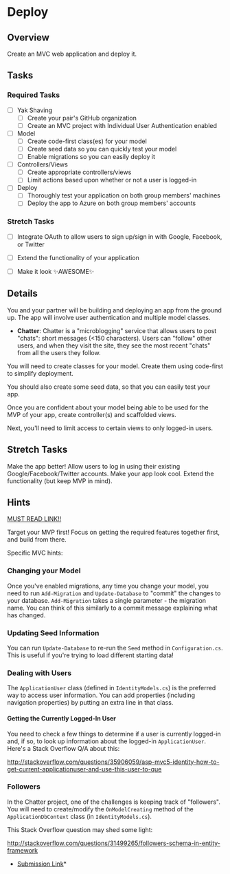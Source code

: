 # Deploy

## Overview

Create an MVC web application and deploy it.

## Tasks

### Required Tasks

- [ ] Yak Shaving
  - [ ] Create your pair's GitHub organization
  - [ ] Create an MVC project with Individual User Authentication enabled
- [ ] Model
  - [ ] Create code-first class(es) for your model
  - [ ] Create seed data so you can quickly test your model
  - [ ] Enable migrations so you can easily deploy it
- [ ] Controllers/Views
  - [ ] Create appropriate controllers/views
  - [ ] Limit actions based upon whether or not a user is logged-in
- [ ] Deploy
  - [ ] Thoroughly test your application on both group members' machines
  - [ ] Deploy the app to Azure on both group members' accounts

### Stretch Tasks

- [ ] Integrate OAuth to allow users to sign up/sign in with Google, Facebook, or Twitter
- [ ] Extend the functionality of your application
- [ ] Make it look ✨AWESOME✨


## Details

You and your partner will be building and deploying an app from the ground up. The app will involve user authentication and multiple model classes.

- **Chatter**: Chatter is a "microblogging" service that allows users to post "chats": short messages (<150 characters). Users can "follow" other users, and when they visit the site, they see the most recent "chats" from all the users they follow.

You will need to create classes for your model. Create them using code-first to simplify deployment.

You should also create some seed data, so that you can easily test your app.

Once you are confident about your model being able to be used for the MVP of your app, create controller(s) and scaffolded views.

Next, you'll need to limit access to certain views to only logged-in users.


## Stretch Tasks

Make the app better! Allow users to log in using their existing Google/Facebook/Twitter accounts. Make your app look cool. Extend the functionality (but keep MVP in mind).

## Hints

[MUST READ LINK!!](https://www.asp.net/mvc/overview/security/create-an-aspnet-mvc-5-app-with-facebook-and-google-oauth2-and-openid-sign-on)

Target your MVP first! Focus on getting the required features together first, and build from there.

Specific MVC hints:

### Changing your Model

Once you've enabled migrations, any time you change your model, you need to run `Add-Migration` and `Update-Database` to "commit" the changes to your database. `Add-Migration` takes a single parameter - the migration name. You can think of this similarly to a commit message explaining what has changed.

### Updating Seed Information

You can run `Update-Database` to re-run the `Seed` method in `Configuration.cs`. This is useful if you're trying to load different starting data!

### Dealing with Users

The `ApplicationUser` class (defined in `IdentityModels.cs`) is the preferred way to access user information. You can add properties (including navigation properties) by putting an extra line in that class.

#### Getting the Currently Logged-In User

You need to check a few things to determine if a user is currently logged-in and, if so, to look up information about the logged-in `ApplicationUser`. Here's a Stack Overflow Q/A about this:

http://stackoverflow.com/questions/35906059/asp-mvc5-identity-how-to-get-current-applicationuser-and-use-this-user-to-que


### Followers

In the Chatter project, one of the challenges is keeping track of "followers". You will need to create/modify the `OnModelCreating` method of the `ApplicationDbContext` class (in `IdentityModels.cs`).

This Stack Overflow question may shed some light:

http://stackoverflow.com/questions/31499265/followers-schema-in-entity-framework

  * [Submission Link](https://goo.gl/forms/klAY4tUOb1Kw9xdq1)*
